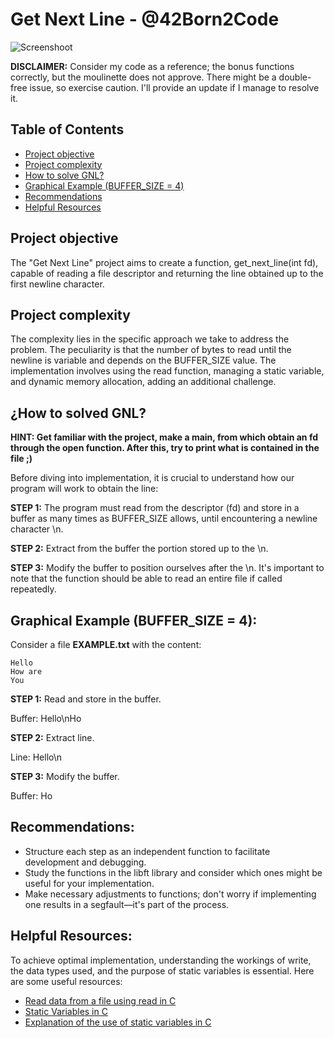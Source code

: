 # Get Next Line - @42Born2Code

![Screenshoot](https://github.com/freddyfleitas/getnextline_42/blob/master/gnl.png)

**DISCLAIMER:** Consider my code as a reference; the bonus functions correctly, but the moulinette does not approve. There might be a double-free issue, so exercise caution. I'll provide an update if I manage to resolve it.

## Table of Contents

- [Project objective](#project-objective)
- [Project complexity](#project-complexity)
- [How to solve GNL?](#how-to-solve-gnl)
- [Graphical Example (BUFFER_SIZE = 4)](#graphical-example-buffer_size--4)
- [Recommendations](#recommendations)
- [Helpful Resources](#helpful-resources)

## Project objective

The "Get Next Line" project aims to create a function, get_next_line(int fd), capable of reading a file descriptor and returning the line obtained up to the first newline character.

## Project complexity

The complexity lies in the specific approach we take to address the problem. The peculiarity is that the number of bytes to read until the newline is variable and depends on the BUFFER_SIZE value. The implementation involves using the read function, managing a static variable, and dynamic memory allocation, adding an additional challenge.

## ¿How to solved GNL?

**HINT: Get familiar with the project, make a main, from which obtain an fd through the open function. After this, try to print what is contained in the file ;)**

Before diving into implementation, it is crucial to understand how our program will work to obtain the line:

**STEP 1:** The program must read from the descriptor (fd) and store in a buffer as many times as BUFFER_SIZE allows, until encountering a newline character \n.

**STEP 2:** Extract from the buffer the portion stored up to the \n.

**STEP 3:** Modify the buffer to position ourselves after the \n. It's important to note that the function should be able to read an entire file if called repeatedly.

## Graphical Example (BUFFER_SIZE = 4):

Consider a file **EXAMPLE.txt** with the content:

```
Hello
How are
You
```

**STEP 1:** Read and store in the buffer.

Buffer: Hello\nHo

**STEP 2:** Extract line.

Line: Hello\n

**STEP 3:** Modify the buffer.

Buffer: Ho

## Recommendations:

- Structure each step as an independent function to facilitate development and debugging.
- Study the functions in the libft library and consider which ones might be useful for your implementation.
- Make necessary adjustments to functions; don't worry if implementing one results in a segfault—it's part of the process.

## Helpful Resources:

To achieve optimal implementation, understanding the workings of write, the data types used, and the purpose of static variables is essential. Here are some useful resources:

- [Read data from a file using read in C](https://www.educative.io/answers/read-data-from-a-file-using-read-in-c)
- [Static Variables in C](https://www.it.uc3m.es/pbasanta/asng/course_notes/variables_en.html#variables_static)
- [Explanation of the use of static variables in C](https://stackoverflow.com/questions/572547/what-does-static-mean-in-c)
